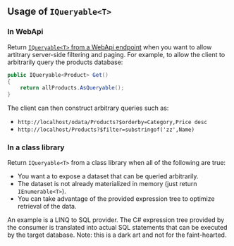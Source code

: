 ## Usage of `IQueryable<T>`

### In WebApi

Return [`IQueryable<T>` from a WebApi endpoint](https://docs.microsoft.com/en-us/aspnet/web-api/overview/odata-support-in-aspnet-web-api/supporting-odata-query-options) when you want to allow artitrary server-side filtering and paging. For example, to allow the client to arbitrarily query the products database:

```c#
public IQueryable<Product> Get() 
{
    return allProducts.AsQueryable();
}
```

The client can then construct arbitrary queries such as:

- `http://localhost/odata/Products?$orderby=Category,Price desc`
- `http://localhost/Products?$filter=substringof('zz',Name)`

### In a class library

Return `IQueryable<T>` from a class library when all of the following are true:

- You want a to expose a dataset that can be queried arbitrarily.
- The dataset is not already materialized in memory (just return `IEnumerable<T>`).
- You can take advantage of the provided expression tree to optimize retrieval of the data.

An example is a LINQ to SQL provider. The C# expression tree provided by the consumer is translated into actual SQL statements that can be executed by the target database. Note: this is a dark art and not for the faint-hearted.